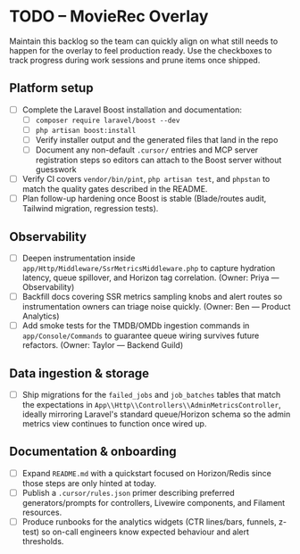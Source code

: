 # TODO – MovieRec Overlay

Maintain this backlog so the team can quickly align on what still needs to happen for the overlay to feel production ready. Use the checkboxes to track progress during work sessions and prune items once shipped.

## Platform setup
- [ ] Complete the Laravel Boost installation and documentation:
  - [ ] `composer require laravel/boost --dev`
  - [ ] `php artisan boost:install`
  - [ ] Verify installer output and the generated files that land in the repo
  - [ ] Document any non-default `.cursor/` entries and MCP server registration steps so editors can attach to the Boost server without guesswork
- [ ] Verify CI covers `vendor/bin/pint`, `php artisan test`, and `phpstan` to match the quality gates described in the README.
- [ ] Plan follow-up hardening once Boost is stable (Blade/routes audit, Tailwind migration, regression tests).

## Observability
- [ ] Deepen instrumentation inside `app/Http/Middleware/SsrMetricsMiddleware.php` to capture hydration latency, queue spillover, and Horizon tag correlation. (Owner: Priya — Observability)
- [ ] Backfill docs covering SSR metrics sampling knobs and alert routes so instrumentation owners can triage noise quickly. (Owner: Ben — Product Analytics)
- [ ] Add smoke tests for the TMDB/OMDb ingestion commands in `app/Console/Commands` to guarantee queue wiring survives future refactors. (Owner: Taylor — Backend Guild)

## Data ingestion & storage
- [ ] Ship migrations for the `failed_jobs` and `job_batches` tables that match the expectations in `App\\Http\\Controllers\\AdminMetricsController`, ideally mirroring Laravel's standard queue/Horizon schema so the admin metrics view continues to function once wired up.

## Documentation & onboarding
- [ ] Expand `README.md` with a quickstart focused on Horizon/Redis since those steps are only hinted at today.
- [ ] Publish a `.cursor/rules.json` primer describing preferred generators/prompts for controllers, Livewire components, and Filament resources.
- [ ] Produce runbooks for the analytics widgets (CTR lines/bars, funnels, z-test) so on-call engineers know expected behaviour and alert thresholds.
